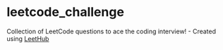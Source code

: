 # leetcode_challenge
Collection of LeetCode questions to ace the coding interview! - Created using [LeetHub](https://github.com/QasimWani/LeetHub)
